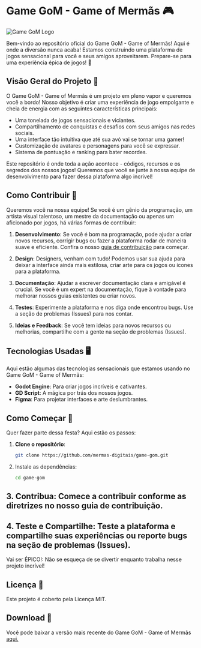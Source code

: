 # Game GoM - Game of Mermãs 🎮

![Game GoM Logo](https://user-images.githubusercontent.com/43351859/193393497-5b05d600-12b1-4bfb-9bce-ce0350d1f7f2.png)

Bem-vindo ao repositório oficial do Game GoM - Game of Mermãs! Aqui é onde a diversão nunca acaba! Estamos construindo uma plataforma de jogos sensacional para você e seus amigos aproveitarem. Prepare-se para uma experiência épica de jogos! 🚀

## Visão Geral do Projeto 🌟

O Game GoM - Game of Mermãs é um projeto em pleno vapor e queremos você a bordo! Nosso objetivo é criar uma experiência de jogo empolgante e cheia de energia com as seguintes características principais:

- Uma tonelada de jogos sensacionais e viciantes.
- Compartilhamento de conquistas e desafios com seus amigos nas redes sociais.
- Uma interface tão intuitiva que até sua avó vai se tornar uma gamer!
- Customização de avatares e personagens para você se expressar.
- Sistema de pontuação e ranking para bater recordes.

Este repositório é onde toda a ação acontece - códigos, recursos e os segredos dos nossos jogos! Queremos que você se junte à nossa equipe de desenvolvimento para fazer dessa plataforma algo incrível!

## Como Contribuir 💪

Queremos você na nossa equipe! Se você é um gênio da programação, um artista visual talentoso, um mestre da documentação ou apenas um aficionado por jogos, há várias formas de contribuir:

1. **Desenvolvimento**: Se você é bom na programação, pode ajudar a criar novos recursos, corrigir bugs ou fazer a plataforma rodar de maneira suave e eficiente. Confira o nosso [guia de contribuição](CONTRIBUTING.md) para começar.

2. **Design**: Designers, venham com tudo! Podemos usar sua ajuda para deixar a interface ainda mais estilosa, criar arte para os jogos ou ícones para a plataforma.

3. **Documentação**: Ajudar a escrever documentação clara e amigável é crucial. Se você é um expert na documentação, fique à vontade para melhorar nossos guias existentes ou criar novos.

4. **Testes**: Experimente a plataforma e nos diga onde encontrou bugs. Use a seção de problemas (Issues) para nos contar.

5. **Ideias e Feedback**: Se você tem ideias para novos recursos ou melhorias, compartilhe com a gente na seção de problemas (Issues).

## Tecnologias Usadas 🖥️

Aqui estão algumas das tecnologias sensacionais que estamos usando no Game GoM - Game of Mermãs:

- **Godot Engine**: Para criar jogos incríveis e cativantes.
- **GD Script**: A mágica por trás dos nossos jogos.
- **Figma**: Para projetar interfaces e arte deslumbrantes.

## Como Começar 🚀

Quer fazer parte dessa festa? Aqui estão os passos:

1. **Clone o repositório**:
   ```sh
   git clone https://github.com/mermas-digitais/game-gom.git

2. Instale as dependências:
    ```sh
    cd game-gom
    ```
    
## 3. Contribua: Comece a contribuir conforme as diretrizes no nosso guia de contribuição.

## 4. Teste e Compartilhe: Teste a plataforma e compartilhe suas experiências ou reporte bugs na seção de problemas (Issues).

Vai ser ÉPICO!: Não se esqueça de se divertir enquanto trabalha nesse projeto incrível!

## Licença 📜
Este projeto é coberto pela Licença MIT.

## Download 🚀
Você pode baixar a versão mais recente do Game GoM - Game of Mermãs [aqui.](https://github.com/mermas-digitais/mermas-game-platform/releases/tag/release1)
